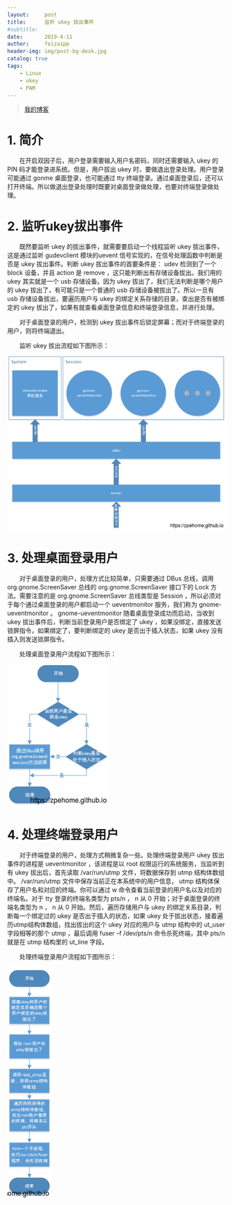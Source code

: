 ```yaml
---
layout:     post
title:      监听 ukey 拔出事件
#subtitle:  
date:       2019-4-11
author:     feizaipp
header-img: img/post-bg-desk.jpg
catalog: true
tags:
    - Linux
    - ukey
    - PAM
---
```


> [我的博客](http://feizaipp.github.io)

# 1. 简介
<p style="text-indent:2em">
在开启双因子后，用户登录需要输入用户名密码，同时还需要输入 ukey 的 PIN 码才能登录进系统。但是，用户拔出 ukey 时，要做退出登录处理。用户登录可能通过 gonme 桌面登录，也可能通过 tty 终端登录。通过桌面登录后，还可以打开终端。所以做退出登录处理时既要对桌面登录做处理，也要对终端登录做处理。
</p>

# 2. 监听ukey拔出事件
<p style="text-indent:2em">
既然要监听 ukey 的拔出事件，就需要要启动一个线程监听 ukey 拔出事件，这是通过监听 gudevclient 模块的uevent 信号实现的，在信号处理函数中判断是否是 ukey 拔出事件。判断 ukey 拔出事件的首要条件是： udev 检测到了一个 block 设备，并且 action 是 remove ，这只能判断出有存储设备拔出。我们用的 ukey 其实就是一个 usb 存储设备。因为 ukey 拔出了，我们无法判断是哪个用户的 ukey 拔出了，有可能只是一个普通的 usb 存储设备被拔出了。所以一旦有 usb 存储设备拔出，要遍历用户与 ukey 的绑定关系存储的目录，查出是否有被绑定的 ukey 拔出了，如果有就查看桌面登录信息和终端登录信息，并进行处理。
</p>
<p style="text-indent:2em">
对于桌面登录的用户，检测到 ukey 拔出事件后锁定屏幕；而对于终端登录的用户，则将终端退出。
</p>
<p style="text-indent:2em">
监听 ukey 拔出流程如下图所示：
</p>

![监听 ukey 拔出流程](/img/ueventmonitor1.png)

# 3. 处理桌面登录用户
<p style="text-indent:2em">
对于桌面登录的用户，处理方式比较简单，只需要通过 DBus 总线，调用 org.gnome.ScreenSaver 总线的 org.gnome.ScreenSaver 接口下的 Lock 方法。需要注意的是 org.gnome.ScreenSaver 总线类型是 Session ，所以必须对于每个通过桌面登录的用户都启动一个 ueventmonitor 服务，我们称为 gnome-ueventmonitor 。 gnome-ueventmonitor 随着桌面登录成功而启动，当收到 ukey 拔出事件后，判断当前登录用户是否绑定了 ukey ，如果没绑定，直接发送锁屏指令，如果绑定了，要判断绑定的 ukey 是否出于插入状态，如果 ukey 没有插入则发送锁屏指令。
</p>
<p style="text-indent:2em">
处理桌面登录用户流程如下图所示：
</p>

![处理桌面登录用户流程](/img/ueventmonitor2.png)

# 4. 处理终端登录用户
<p style="text-indent:2em">
对于终端登录的用户，处理方式稍微复杂一些。处理终端登录用户 ukey 拔出事件的进程是 ueventmonitor ，该进程是以 root 权限运行的系统服务，当监听到有 ukey 拔出后，首先读取 /var/run/utmp 文件，将数据保存到 utmp 结构体数组中。 /var/run/utmp 文件中保存当前正在本系统中的用户信息， utmp 结构体保存了用户名和对应的终端。你可以通过 w 命令查看当前登录的用户名以及对应的终端名。对于 tty 登录的终端名类型为 pts/n ， n 从 0 开始；对于桌面登录的终端名类型为 n ， n 从 0 开始。然后，遍历存储用户与 ukey 的绑定关系目录，判断每一个绑定过的 ukey 是否出于插入的状态，如果 ukey 处于拔出状态，接着遍历utmp结构体数组，找出拔出的这个 ukey 对应的用户与 utmp 结构中的 ut_user 字段相等的那个 utmp ，最后调用 fuser –f /dev/pts/n 命令杀死终端，其中 pts/n 就是在 utmp 结构里的 ut_line 字段。
</p>
<p style="text-indent:2em">
处理终端登录用户流程如下图所示：
</p>

![处理终端登录用户流程](/img/ueventmonitor3.png)